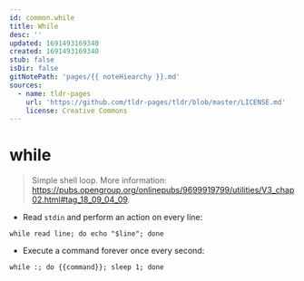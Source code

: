 ```yaml
---
id: common.while
title: While
desc: ''
updated: 1691493169340
created: 1691493169340
stub: false
isDir: false
gitNotePath: 'pages/{{ noteHiearchy }}.md'
sources:
  - name: tldr-pages
    url: 'https://github.com/tldr-pages/tldr/blob/master/LICENSE.md'
    license: Creative Commons
---
```

# while

> Simple shell loop.
> More information: <https://pubs.opengroup.org/onlinepubs/9699919799/utilities/V3_chap02.html#tag_18_09_04_09>.

- Read `stdin` and perform an action on every line:

`while read line; do echo "$line"; done`

- Execute a command forever once every second:

`while :; do {{command}}; sleep 1; done`

